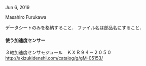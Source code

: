 Jun 6, 2019

Masahiro Furukawa

データシートのみを格納すること．
ファイル名は部品名にすること．

#### 使う加速度センサー
３軸加速度センサモジュール　ＫＸＲ９４－２０５０
http://akizukidenshi.com/catalog/g/gM-05153/

